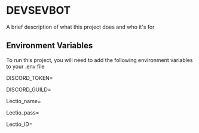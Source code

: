 
# DEVSEVBOT

A brief description of what this project does and who it's for


## Environment Variables

To run this project, you will need to add the following environment variables to your .env file


 
DISCORD_TOKEN=



DISCORD_GUILD=

Lectio_name=

Lectio_pass=

Lectio_ID=


